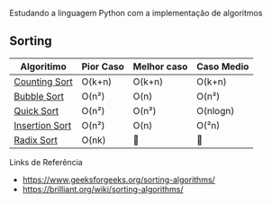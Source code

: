 Estudando a linguagem Python com a implementação de algoritmos


## Sorting
Algoritimo | Pior Caso | Melhor caso | Caso Medio
-----------|-------- | ---|---
[Counting Sort](./Sorting/Sorting.md/#counting) | O(k+n) | O(k+n)| O(k+n)
[Bubble Sort](./Sorting/Sorting.md/#bubble) | O(n²) | O(n) | O(n²)
[Quick Sort](./Sorting/Sorting.md/#quick) | O(n²) | O(n²) | O(nlogn)
[Insertion Sort](./Sorting/Sorting.md/#insertion) | O(n²) | O(n) | O(²n)
[Radix Sort](./Sorting/Sorting.md/#radix) | O(nk)| :construction: | :construction:


Links de Referência
* https://www.geeksforgeeks.org/sorting-algorithms/
* https://brilliant.org/wiki/sorting-algorithms/

